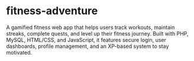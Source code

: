 # fitness-adventure
A gamified fitness web app that helps users track workouts, maintain streaks, complete quests, and level up their fitness journey. Built with PHP, MySQL, HTML/CSS, and JavaScript, it features secure login, user dashboards, profile management, and an XP-based system to stay motivated.
